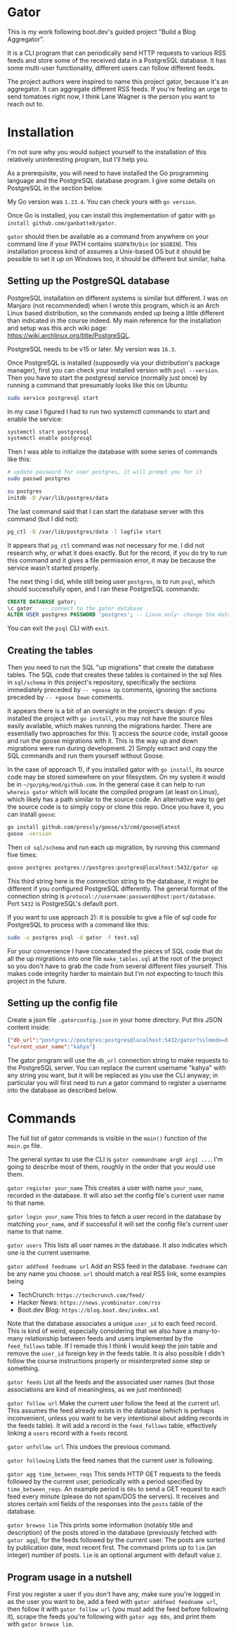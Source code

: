 
# Gator

This is my work following boot.dev's guided project "Build a Blog Aggregator".

It is a CLI program that can periodically send HTTP requests to various RSS feeds
and store some of the received data in a PostgreSQL database.
It has some multi-user functionality, different users can follow different feeds.

The project authors were inspired to name this project gator, because it's an aggregator.
It can aggregate different RSS feeds. If you're feeling an urge to send tomatoes right now, I think Lane Wagner is the person you want to reach out to.

# Installation

I'm not sure why you would subject yourself to the installation of this relatively uninteresting program, but I'll help you.

As a prerequisite, you will need to have installed the Go programming language and the PostgreSQL database program. I give some details on PostgreSQL in the section below.

My Go version was `1.23.4`. You can check yours with `go version`.

Once Go is installed, you can install this implementation of gator with
`go install github.com/ganbatte8/gator`.

`gator` should then be available as a command from anywhere on your command line if your PATH contains `$GOPATH/bin` (or `$GOBIN`). This installation process kind of assumes a Unix-based OS but it should be possible to set it up on Windows too, it should be different but similar, haha.


## Setting up the PostgreSQL database

PostgreSQL installation on different systems is similar but different.
I was on Manjaro (not recommended) when I wrote this program, which is an Arch Linux based distribution,
so the commands ended up being a little different than indicated in the course indeed.
My main reference for the installation and setup was this arch wiki page: https://wiki.archlinux.org/title/PostgreSQL.

PostgreSQL needs to be v15 or later. My version was `16.3`.

Once PostgreSQL is installed (supposedly via your distribution's package manager),
first you can check your installed version with `psql --version`.
Then you have to start the postgresql service (normally just once)
by running a command that presumably looks like this on Ubuntu:
```bash
sudo service postgresql start
```

In my case I figured I had to run two systemctl commands to start and enable the service:
```bash
systemctl start postgresql
systemctl enable postgresql
```

Then I was able to initialize the database with some series of commands like this:
```bash
# update password for user postgres, it will prompt you for it
sudo passwd postgres

su postgres
initdb -D /var/lib/postgres/data
```

The last command said that I can start the database server with this command (but I did not):
```bash
pg_ctl -D /var/lib/postgres/data -l logfile start
```
It appears that `pg_ctl` command was not necessary for me.
I did not research why, or what it does exactly.
But for the record, if you do try to run this command and it gives a file permission error,
it may be because the service wasn't started properly.

The next thing I did, while still being user `postgres`, is to run `psql`, which should successfully open, and I ran these PostgreSQL commands:
```sql
CREATE DATABASE gator;
\c gator   -- connect to the gator database
ALTER USER postgres PASSWORD 'postgres'; -- Linux only: change the database password
```

You can exit the `psql` CLI with `exit`.

## Creating the tables
Then you need to run the SQL "up migrations" that create the database tables.
The SQL code that creates these tables is contained in the sql files in `sql/schema`
in this project's repository, specifically the sections immediately preceded by `-- +goose Up` comments, ignoring the sections preceded by `-- +goose Down` comments.

It appears there is a bit of an oversight in the project's design:
if you installed the project with `go install`, you may not have the source files easily available, which makes running the migrations harder.
There are essentially two approaches for this: 1) access the source code, install goose and run the goose migrations with it. This is the way up and down migrations were run during development. 2) Simply extract and copy the SQL commands and run them yourself without Goose.

In the case of approach 1), if you installed gator with `go install`, its source code may be stored somewhere on your filesystem.
On my system it would be in `~/go/pkg/mod/github.com`. In the general case it can help to run `whereis gator` which will locate the compiled program (at least on Linux), which likely has a path similar to the source code. An alternative way to get the source code is to simply copy or clone this repo.
Once you have it, you can install `goose`:
``` bash
go install github.com/pressly/goose/v3/cmd/goose@latest
goose -version
```
Then `cd sql/schema` and run each up migration, by running this command five times:
```bash
goose postgres postgres://postgres:postgres@localhost:5432/gator up
```
This third string here is the connection string to the database, it might be different if you configured PostgreSQL differently.
The general format of the connection string is `protocol://username:password@host:port/database`. Port `5432` is PostgreSQL's default port.

If you want to use approach 2): it is possible to give a file of sql code for PostgreSQL to process with a command like this:
```bash
sudo -u postgres psql -d gator -f test.sql
```
For your convenience I have concatenated the pieces of SQL code that do all the up migrations into one file `make_tables.sql` at the root of the project so you don't have to grab the code from several different files yourself.
This makes code integrity harder to maintain but I'm not expecting to touch this project in the future.

## Setting up the config file
Create a json file `.gatorconfig.json` in your home directory. Put this JSON content inside:
```json
{"db_url":"postgres://postgres:postgres@localhost:5432/gator?sslmode=disable",
"current_user_name":"kahya"}
```
The gator program will use the `db_url` connection string to make requests to the PostgreSQL server. You can replace the current username "kahya" with any string you want, but it will be replaced as you use the CLI anyway; in particular you will first need to run a gator command to register a username into the database as described below.


# Commands

The full list of gator commands is visible in the `main()` function of the `main.go` file.

The general syntax to use the CLI is `gator commandname arg0 arg1 ...`.
I'm going to describe most of them, roughly in the order that you would use them.

`gator register your_name`
This creates a user with name `your_name`, recorded in the database. It will also set the config file's current user name to that name.

`gator login your_name`
This tries to fetch a user record in the database by matching `your_name`, and if successful it will set the config file's current user name to that name.

`gator users`
This lists all user names in the database. It also indicates which one is the current username.

`gator addfeed feedname url`
Add an RSS feed in the database. `feedname` can be any name you choose. `url` should match a real RSS link, some examples being
- TechCrunch: `https://techcrunch.com/feed/`
- Hacker News: `https://news.ycombinator.com/rss`
- Boot.dev Blog: `https://blog.boot.dev/index.xml`

Note that the database associates a unique `user_id` to each feed record.
This is kind of weird, especially considering that we also have a many-to-many relationship between feeds and users implemented by the `feed_follows` table.
If I remade this I think I would keep the join table and remove the `user_id` foreign key in the feeds table. It is also possible I didn't follow the course instructions properly or misinterpreted some step or something.

`gator feeds`
List all the feeds and the associated user names (but those associations are kind of meaningless, as we just mentioned)

`gator follow url`
Make the current user follow the feed at the current url.
This assumes the feed already exists in the database (which is perhaps inconvenient, unless you want to be very intentional about adding records in the feeds table). It will add a record in the `feed_follows` table, effectively linking a `users` record with a `feeds` record.

`gator unfollow url`
This undoes the previous command.

`gator following`
Lists the feed names that the current user is following.

`gator agg time_between_reqs`
This sends HTTP GET requests to the feeds followed by the current user, periodically with a period specified by `time_between_reqs`. An example period is `60s` to send a GET request to each feed every minute (please do not spam/DOS the servers). It receives and stores certain xml fields of the responses into the `posts` table of the database.

`gator browse lim`
This prints some information (notably title and description) of the posts stored in the database (previously fetched with `gator agg`), for the feeds followed by the current user. The posts are sorted by publication date, most recent first. The command prints up to `lim` (an integer) number of posts. `lim` is an optional argument with default value `2`.


## Program usage in a nutshell
First you register a user if you don't have any,
make sure you're logged in as the user you want to be,
add a feed with `gator addfeed feedname url`,
then follow it with `gator follow url` (you must add the feed before following it),
scrape the feeds you're following with `gator agg 60s`,
and print them with `gator browse lim`.



